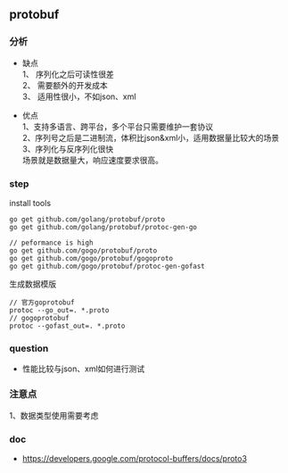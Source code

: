 ## protobuf

### 分析

* 缺点  
1、 序列化之后可读性很差   
2、 需要额外的开发成本  
3、 适用性很小，不如json、xml  

* 优点   
1、支持多语言、跨平台，多个平台只需要维护一套协议  
2、序列号之后是二进制流，体积比json&xml小，适用数据量比较大的场景  
3、序列化与反序列化很快   
场景就是数据量大，响应速度要求很高。

### step

install tools
```
go get github.com/golang/protobuf/proto
go get github.com/golang/protobuf/protoc-gen-go

// peformance is high
go get github.com/gogo/protobuf/proto
go get github.com/gogo/protobuf/gogoproto
go get github.com/gogo/protobuf/protoc-gen-gofast

```

生成数据模版

```
// 官方goprotobuf
protoc --go_out=. *.proto
// gogoprotobuf
protoc --gofast_out=. *.proto
```

### question 

* 性能比较与json、xml如何进行测试

### 注意点

1、数据类型使用需要考虑

### doc
* https://developers.google.com/protocol-buffers/docs/proto3